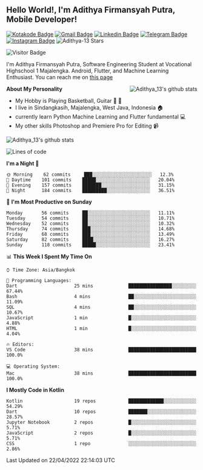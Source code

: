 
## Hello World!, I'm Adithya Firmansyah Putra, Mobile Developer!

[![Kotakode Badge](https://img.shields.io/badge/-Kotakode-green?style=plastic&logo=Kotakode&link=https://kotakode.com/users/527/adithya-13)](https://kotakode.com/users/527/adithya-13)
[![Gmail Badge](https://img.shields.io/badge/-Gmail-white?style=plastic&logo=Gmail&link=mailto:aditputrafirmansyah@gmail.com)](mailto:aditputrafirmansyah@gmail.com)
[![Linkedin Badge](https://img.shields.io/badge/-LinkedIn-blue?style=plastic&logo=Linkedin&link=https://www.linkedin.com/in/aditputrafirmansyah/)](https://www.linkedin.com/in/aditputrafirmansyah/) 
[![Telegram Badge](https://img.shields.io/badge/-Telegram-blue?style=plastic&logo=telegram&link=https://t.me/Adithya_13)](https://t.me/Adithya_13) 
[![Instagram Badge](https://img.shields.io/badge/-Instagram-white?style=plastic&logo=instagram&link=https://www.instagram.com/adithya_firmansyahputra/)](https://www.instagram.com/adithya_firmansyahputra/)
![Adithya-13 Stars](https://img.shields.io/github/stars/Adithya-13?affiliations=OWNER&style=social)

![Visitor Badge](https://visitor-badge.laobi.icu/badge?page_id=Adithya-13.Adithya-13)

I'm Adithya Firmansyah Putra, Software Engineering Student at Vocational Highschool 1 Majalengka. Android, Flutter, and Machine Learning Enthusiast. You can reach me on [this page](https://msha.ke/adithya_13/)

<img align="right" alt="Adithya_13's github stats" src="https://github-readme-stats.vercel.app/api/top-langs/?username=Adithya-13&theme=radical&show_icons=true&hide_border=true&line_height=24"/>

**About My Personality**

- My Hobby is Playing Basketball, Guitar :basketball: :guitar: 
- I live in Sindangkasih, Majalengka, West Java, Indonesia :house:
- currently learn Python Machine Learning and Flutter fundamental :computer:
- My other skills Photoshop and Premiere Pro for Editing :video_camera:

<img alt="Adithya_13's github stats" src="https://github-readme-stats.vercel.app/api?username=Adithya-13&count_private=true&show_icons=true&hide_border=true&include_all_commits=true&line_height=24&theme=radical"/>

<!--START_SECTION:waka-->
![Lines of code](https://img.shields.io/badge/From%20Hello%20World%20I%27ve%20Written-1%20Million%20lines%20of%20code-blue)

**I'm a Night 🦉** 

```text
🌞 Morning    62 commits     ███░░░░░░░░░░░░░░░░░░░░░░   12.3% 
🌆 Daytime    101 commits    █████░░░░░░░░░░░░░░░░░░░░   20.04% 
🌃 Evening    157 commits    ███████░░░░░░░░░░░░░░░░░░   31.15% 
🌙 Night      184 commits    █████████░░░░░░░░░░░░░░░░   36.51%

```
📅 **I'm Most Productive on Sunday** 

```text
Monday       56 commits     ██░░░░░░░░░░░░░░░░░░░░░░░   11.11% 
Tuesday      54 commits     ██░░░░░░░░░░░░░░░░░░░░░░░   10.71% 
Wednesday    52 commits     ██░░░░░░░░░░░░░░░░░░░░░░░   10.32% 
Thursday     74 commits     ███░░░░░░░░░░░░░░░░░░░░░░   14.68% 
Friday       68 commits     ███░░░░░░░░░░░░░░░░░░░░░░   13.49% 
Saturday     82 commits     ████░░░░░░░░░░░░░░░░░░░░░   16.27% 
Sunday       118 commits    █████░░░░░░░░░░░░░░░░░░░░   23.41%

```


📊 **This Week I Spent My Time On** 

```text
⌚︎ Time Zone: Asia/Bangkok

💬 Programming Languages: 
Dart                     25 mins             ████████████████░░░░░░░░░   67.44% 
Bash                     4 mins              ██░░░░░░░░░░░░░░░░░░░░░░░   11.09% 
SQL                      4 mins              ██░░░░░░░░░░░░░░░░░░░░░░░   10.67% 
JavaScript               1 min               █░░░░░░░░░░░░░░░░░░░░░░░░   4.88% 
HTML                     1 min               █░░░░░░░░░░░░░░░░░░░░░░░░   4.04%

🔥 Editors: 
VS Code                  38 mins             █████████████████████████   100.0%

💻 Operating System: 
Mac                      38 mins             █████████████████████████   100.0%

```

**I Mostly Code in Kotlin** 

```text
Kotlin                   19 repos            █████████████░░░░░░░░░░░░   54.29% 
Dart                     10 repos            ███████░░░░░░░░░░░░░░░░░░   28.57% 
Jupyter Notebook         2 repos             █░░░░░░░░░░░░░░░░░░░░░░░░   5.71% 
JavaScript               2 repos             █░░░░░░░░░░░░░░░░░░░░░░░░   5.71% 
CSS                      1 repo              ░░░░░░░░░░░░░░░░░░░░░░░░░   2.86%

```



 Last Updated on 22/04/2022 22:14:03 UTC
<!--END_SECTION:waka-->
